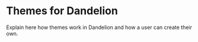 Themes for Dandelion
====================

Explain here how themes work in Dandelion and how a user can create their own.
